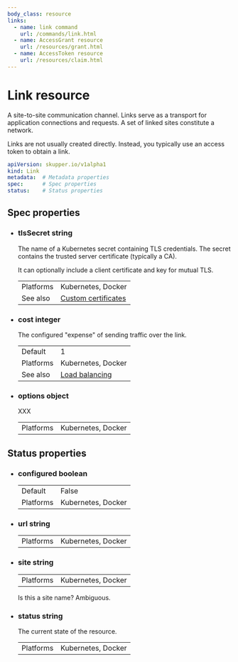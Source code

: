 ```yaml
---
body_class: resource
links:
  - name: link command
    url: /commands/link.html
  - name: AccessGrant resource
    url: /resources/grant.html
  - name: AccessToken resource
    url: /resources/claim.html
---
```


# Link resource

<section>

A site-to-site communication channel. Links serve as a
transport for application connections and requests.  A set
of linked sites constitute a network.

Links are not usually created directly.  Instead, you
typically use an access token to obtain a link.

~~~ yaml
apiVersion: skupper.io/v1alpha1
kind: Link
metadata:  # Metadata properties
spec:      # Spec properties
status:    # Status properties
~~~

</section>

<section>

## Spec properties

- <h3 id="tlssecret">tlsSecret <span class="property-info">string</span></h3>

  The name of a Kubernetes secret containing TLS
  credentials. The secret contains the trusted server
  certificate (typically a CA).
  
  It can optionally include a client certificate and key for
  mutual TLS.

  | | |
  |-|-|
  | Platforms | Kubernetes, Docker |
  | See also | [Custom certificates]() |
  

- <h3 id="cost">cost <span class="property-info">integer</span></h3>

  The configured "expense" of sending traffic over the
  link.

  | | |
  |-|-|
  | Default | 1 |
  | Platforms | Kubernetes, Docker |
  | See also | [Load balancing]() |
  

- <h3 id="options">options <span class="property-info">object</span></h3>

  XXX

  | | |
  |-|-|
  | Platforms | Kubernetes, Docker |
  

</section>

<section>

## Status properties

- <h3 id="configured">configured <span class="property-info">boolean</span></h3>

  | | |
  |-|-|
  | Default | False |
  | Platforms | Kubernetes, Docker |
  

- <h3 id="url">url <span class="property-info">string</span></h3>

  | | |
  |-|-|
  | Platforms | Kubernetes, Docker |
  

- <h3 id="site">site <span class="property-info">string</span></h3>

  | | |
  |-|-|
  | Platforms | Kubernetes, Docker |
  

  <section class="notes">

  Is this a site name?  Ambiguous.

  </section>

- <h3 id="status">status <span class="property-info">string</span></h3>

  The current state of the resource.

  | | |
  |-|-|
  | Platforms | Kubernetes, Docker |
  

</section>
